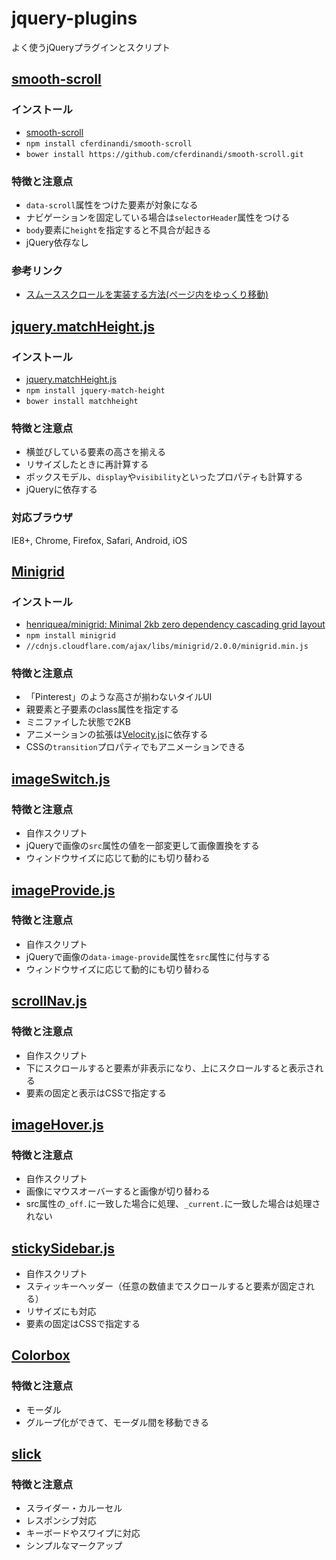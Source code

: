 # jquery-plugins
よく使うjQueryプラグインとスクリプト


## [smooth-scroll](https://github.com/manabuyasuda/jquery-plugins/wiki/smooth-scroll)
### インストール
* [smooth-scroll](https://github.com/cferdinandi/smooth-scroll)
* `npm install cferdinandi/smooth-scroll`
* `bower install https://github.com/cferdinandi/smooth-scroll.git`

### 特徴と注意点
* `data-scroll`属性をつけた要素が対象になる
* ナビゲーションを固定している場合は`selectorHeader`属性をつける
* `body`要素に`height`を指定すると不具合が起きる
* jQuery依存なし

### 参考リンク
* <a href="https://syncer.jp/how-to-make-smooth-scroll-without-jquery">スムーススクロールを実装する方法(ページ内をゆっくり移動)</a>

## [jquery.matchHeight.js](https://github.com/manabuyasuda/jquery-plugins/wiki/jquery.matchHeight.js)

### インストール
* [jquery.matchHeight.js](https://github.com/liabru/jquery-match-height)
* `npm install jquery-match-height`
* `bower install matchheight`

### 特徴と注意点
* 横並びしている要素の高さを揃える
* リサイズしたときに再計算する
* ボックスモデル、`display`や`visibility`といったプロパティも計算する
* jQueryに依存する

### 対応ブラウザ
IE8+, Chrome, Firefox, Safari, Android, iOS

## [Minigrid](https://github.com/manabuyasuda/jquery-plugins/wiki/Minigrid)
### インストール
* <a href="https://github.com/henriquea/minigrid">henriquea/minigrid: Minimal 2kb zero dependency cascading grid layout</a>
* `npm install minigrid`
* `//cdnjs.cloudflare.com/ajax/libs/minigrid/2.0.0/minigrid.min.js`

### 特徴と注意点
* 「Pinterest」のような高さが揃わないタイルUI
* 親要素と子要素のclass属性を指定する
* ミニファイした状態で2KB
* アニメーションの拡張は<a href="http://julian.com/research/velocity/">Velocity.js</a>に依存する
* CSSの`transition`プロパティでもアニメーションできる

## [imageSwitch.js](https://github.com/manabuyasuda/jquery-plugins/wiki/imageSwitch.js)
### 特徴と注意点
* 自作スクリプト
* jQueryで画像の`src`属性の値を一部変更して画像置換をする
* ウィンドウサイズに応じて動的にも切り替わる

## [imageProvide.js](https://github.com/manabuyasuda/jquery-plugins/wiki/imageProvide.js)
### 特徴と注意点
* 自作スクリプト
* jQueryで画像の`data-image-provide`属性を`src`属性に付与する
* ウィンドウサイズに応じて動的にも切り替わる

## [scrollNav.js](https://github.com/manabuyasuda/jquery-plugins/wiki/scrollNav.js)
### 特徴と注意点
* 自作スクリプト
* 下にスクロールすると要素が非表示になり、上にスクロールすると表示される
* 要素の固定と表示はCSSで指定する

## [imageHover.js](https://github.com/manabuyasuda/jquery-plugins/wiki/imageHover.js)
### 特徴と注意点
* 自作スクリプト
* 画像にマウスオーバーすると画像が切り替わる
* src属性の`_off.`に一致した場合に処理、`_current.`に一致した場合は処理されない

## [stickySidebar.js](https://github.com/manabuyasuda/jquery-plugins/wiki/stickySidebar.js)
* 自作スクリプト
* スティッキーヘッダー（任意の数値までスクロールすると要素が固定される）
* リサイズにも対応
* 要素の固定はCSSで指定する

## [Colorbox](https://github.com/manabuyasuda/jquery-plugins/wiki/Colorbox)
### 特徴と注意点
* モーダル
* グループ化ができて、モーダル間を移動できる

## [slick](https://github.com/manabuyasuda/jquery-plugins/wiki/slick)
### 特徴と注意点
* スライダー・カルーセル
* レスポンシブ対応
* キーボードやスワイプに対応
* シンプルなマークアップ